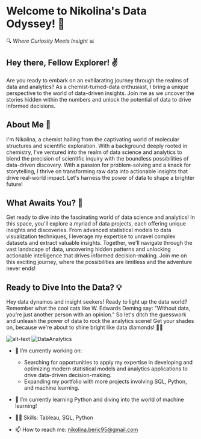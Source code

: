 # Welcome to Nikolina's Data Odyssey! 🚀

🔍 *Where Curiosity Meets Insight* 📊

## Hey there, Fellow Explorer! ✌️

Are you ready to embark on an exhilarating journey through the realms of data and analytics? As a chemist-turned-data enthusiast, I bring a unique perspective to the world of data-driven insights. Join me as we uncover the stories hidden within the numbers and unlock the potential of data to drive informed decisions.

## About Me 🚀

I'm Nikolina, a chemist hailing from the captivating world of molecular structures and scientific exploration. With a background deeply rooted in chemistry, I've ventured into the realm of data science and analytics to blend the precision of scientific inquiry with the boundless possibilities of data-driven discovery. With a passion for problem-solving and a knack for storytelling, I thrive on transforming raw data into actionable insights that drive real-world impact. Let's harness the power of data to shape a brighter future!

## What Awaits You? 🌟

Get ready to dive into the fascinating world of data science and analytics! In this space, you'll explore a myriad of data projects, each offering unique insights and discoveries. From advanced statistical models to data visualization techniques, I leverage my expertise to unravel complex datasets and extract valuable insights. Together, we'll navigate through the vast landscape of data, uncovering hidden patterns and unlocking actionable intelligence that drives informed decision-making. Join me on this exciting journey, where the possibilities are limitless and the adventure never ends!


## Ready to Dive Into the Data? 💡

Hey data dynamos and insight seekers! Ready to light up the data world? Remember what the cool cats like W. Edwards Deming say: "Without data, you're just another person with an opinion." So let's ditch the guesswork and unleash the power of data to rock the analytics scene! Get your shades on, because we're about to shine bright like data diamonds! 💎✨


![alt-text](https://storage.googleapis.com/gweb-cloudblog-publish/original_images/DataAnalytics.gif)
![DataAnalytics](https://github.com/Nikolina1307/Nikolina1307/assets/137876293/710be003-9604-4d8b-8a7e-1a616813e436)


* 🔭 I’m currently working on:
  
  * Searching for opportunities to apply my expertise in developing and optimizing modern statistical models and analytics applications to drive data-driven decision-making.
  * Expanding my portfolio with more projects involving SQL, Python, and machine learning.

* 🌱 I’m currently learning Python and diving into the world of machine learning!

* 👨‍💻 Skills: Tableau, SQL, Python

* 📫 How to reach me: nikolina.beric95@gmail.com
